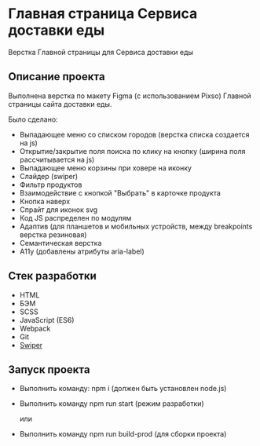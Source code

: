 # Главная страница Сервиса доставки еды
Верстка Главной страницы для Сервиса доставки еды

## Описание проекта
Выполнена верстка по макету Figma (с использованием Pixso) Главной страницы сайта доставки еды.

Было сделано:
- Выпадающее меню со списком городов (верстка списка создается на js)
- Открытие/закрытие поля поиска по клику на кнопку (ширина поля рассчитывается на js)
- Выпадающее меню корзины при ховере на иконку
- Слайдер (swiper)
- Фильтр продуктов
- Взаимодействие с кнопкой "Выбрать" в карточке продукта
- Кнопка наверх
- Спрайт для иконок svg
- Код JS распределен по модулям
- Адаптив (для планшетов и мобильных устройств, между breakpoints верстка резиновая)
- Семантическая верстка
- A11y (добавлены атрибуты aria-label)

## Стек разработки
- HTML
- БЭМ
- SCSS
- JavaScript (ES6)
- Webpack
- Git
- [Swiper](https://swiperjs.com/)

## Запуск проекта
- Выполнить команду: npm i (должен быть установлен node.js)
- Выполнить команду npm run start (режим разработки)
  
  или
  
- Выполнить команду npm run build-prod (для сборки проекта)
